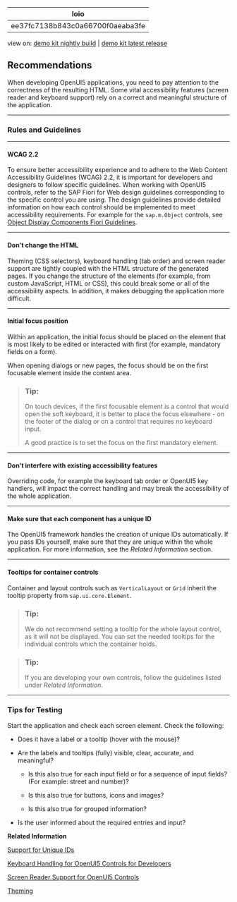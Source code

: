<!-- loioee37fc7138b843c0a66700f0aeaba3fe -->

| loio |
| -----|
| ee37fc7138b843c0a66700f0aeaba3fe |

<div id="loio">

view on: [demo kit nightly build](https://sdk.openui5.org/nightly/#/topic/ee37fc7138b843c0a66700f0aeaba3fe) | [demo kit latest release](https://sdk.openui5.org/topic/ee37fc7138b843c0a66700f0aeaba3fe)</div>

## Recommendations

When developing OpenUI5 applications, you need to pay attention to the correctness of the resulting HTML. Some vital accessibility features \(screen reader and keyboard support\) rely on a correct and meaningful structure of the application.

***

### Rules and Guidelines

***

#### WCAG 2.2

To ensure better accessibility experience and to adhere to the Web Content Accessibility Guidelines \(WCAG\) 2.2, it is important for developers and designers to follow specific guidelines. When working with OpenUI5 controls, refer to the SAP Fiori for Web design guidelines corresponding to the specific control you are using. The design guidelines provide detailed information on how each control should be implemented to meet accessibility requirements. For example for the `sap.m.Object` controls, see [Object Display Components Fiori Guidelines](https://experience.sap.com/fiori-design-web/object-display-elements/).

***

#### Don't change the HTML

Theming \(CSS selectors\), keyboard handling \(tab order\) and screen reader support are tightly coupled with the HTML structure of the generated pages. If you change the structure of the elements \(for example, from custom JavaScript, HTML or CSS\), this could break some or all of the accessibility aspects. In addition, it makes debugging the application more difficult.

***

#### Initial focus position

Within an application, the initial focus should be placed on the element that is most likely to be edited or interacted with first \(for example, mandatory fields on a form\).

When opening dialogs or new pages, the focus should be on the first focusable element inside the content area.

> ### Tip:  
> On touch devices, if the first focusable element is a control that would open the soft keyboard, it is better to place the focus elsewhere - on the footer of the dialog or on a control that requires no keyboard input.
> 
> A good practice is to set the focus on the first mandatory element.

***

#### Don't interfere with existing accessibility features

Overriding code, for example the keyboard tab order or OpenUI5 key handlers, will impact the correct handling and may break the accessibility of the whole application.

***

#### Make sure that each component has a unique ID

The OpenUI5 framework handles the creation of unique IDs automatically. If you pass IDs yourself, make sure that they are unique within the whole application. For more information, see the *Related Information* section.

***

#### Tooltips for container controls

Container and layout controls such as `VerticalLayout` or `Grid` inherit the tooltip property from `sap.ui.core.Element`.

> ### Tip:  
> We do not recommend setting a tooltip for the whole layout control, as it will not be displayed. You can set the needed tooltips for the individual controls which the container holds.

> ### Tip:  
> If you are developing your own controls, follow the guidelines listed under *Related Information*.

***

### Tips for Testing

Start the application and check each screen element. Check the following:

-   Does it have a label or a tooltip \(hover with the mouse\)?

-   Are the labels and tooltips \(fully\) visible, clear, accurate, and meaningful?

    -   Is this also true for each input field or for a sequence of input fields? \(For example: street and number\)?

    -   Is this also true for buttons, icons and images?

    -   Is this also true for grouped information?


-   Is the user informed about the required entries and input?


**Related Information**  


[Support for Unique IDs](Support_for_Unique_IDs_91f28be.md "Stable IDs are used to identify and modify the controls within the controller during runtime. However, if you reuse or nest these views, these stable IDs are no longer unique. To avoid ambiguity, each view adds its own ID as prefix to all its child controls.")

[Keyboard Handling for OpenUI5 Controls for Developers](Keyboard_Handling_for_OpenUI5_Controls_for_Developers_3e631ad.md "As an application developer, you need to be aware of how the various accessibility aspects, like keyboard handling, are implemented and used.")

[Screen Reader Support for OpenUI5 Controls](Screen_Reader_Support_for_OpenUI5_Controls_656e825.md "OpenUI5 offers screen reader support in order to aid people with visual impairments. The implementation is based on the ARIA and HTML standards.")

[Theming](Theming_497c27a.md "OpenUI5 is an HTML UI library, therefore styling is done using Cascading Style Sheets (CSS). This allows for creating an impressive visual experience using a widely known standard technology which is well-accepted on the market.")

